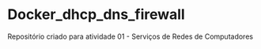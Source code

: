 # Docker_dhcp_dns_firewall
Repositório criado para atividade 01 - Serviços de Redes de Computadores 
